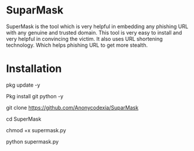 # SuparMask
SuperMask is the tool which is very helpful in embedding any phishing URL with any genuine and trusted domain. This tool is very easy to install and very helpful in convincing the victim. It also uses URL shortening technology. Which helps phishing URL to get more stealth. 

# Installation

pkg update -y

Pkg install git python -y

git clone https://github.com/Anonycodexia/SuparMask

cd SuperMask

chmod +x supermask.py

python supermask.py
